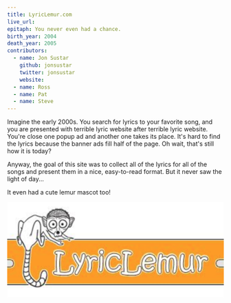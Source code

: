 ```yaml
---
title: LyricLemur.com
live_url: 
epitaph: You never even had a chance.
birth_year: 2004
death_year: 2005
contributors:
  - name: Jon Sustar
    github: jonsustar
    twitter: jonsustar
    website: 
  - name: Ross
  - name: Pat
  - name: Steve
---
```

Imagine the early 2000s. You search for lyrics to your favorite song, and you are presented with terrible lyric website after terrible lyric website. You're close one popup ad and another one takes its place. It's hard to find the lyrics because the banner ads fill half of the page. Oh wait, that's still how it is today?

Anyway, the goal of this site was to collect all of the lyrics for all of the songs and present them in a nice, easy-to-read format. But it never saw the light of day...

It even had a cute lemur mascot too!

![LyricLemur Logo](/images/lyriclemur_logo.png)

